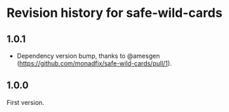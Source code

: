 # Revision history for safe-wild-cards

## 1.0.1

* Dependency version bump, thanks to @amesgen (https://github.com/monadfix/safe-wild-cards/pull/1).

## 1.0.0

First version.
